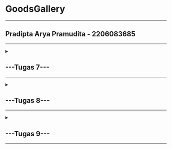# GoodsGallery
---
## Pradipta Arya Pramudita - 2206083685
---

<details>
<summary>

## ---Tugas 7---
---
</summary>

### Apa perbedaan utama antara stateless dan stateful widget dalam konteks pengembangan aplikasi Flutter?
---
Stateless widget adalah widget yang tidak memiliki state internal dan tidak dapat diubah setelah dibuat. Penggunaan stateless widget hanya memerlukan definisi tampilan widget tersebut dalam method build, lalu Flutter akan render tampilan.
<br>
Stateful widget adalah widget yang dapat memiliki state internal dan dapat melakukan perubahan atau pembaruan data. Saat state internal berubah, perlu memanggil method setState untuk memicu perubahan tampilan.

---
### Sebutkan seluruh widget yang kamu gunakan untuk menyelesaikan tugas ini dan jelaskan fungsinya masing-masing.
---
* Material: Untuk mengatur latar belakang dan tampilan.
* InkWell: Untuk memberikan respons ketika user menyentuh tampilan.
* Container: Unutk mengelola tampilan dan memberikan margin dan padding.
* Column: Untuk mengatur tampilan secara vertikal dalam satu column
* Icon: Untuk menampilkan icon dengan warna dan ukuran tertentu.
* Text: Untuk menampilkan text.
* SnackBar: Untuk menampilkan pesan pop-up kecil saat user berinteraksi.
* Scaffold: Untuk mengatur kerangka dasar aplikasi.
* AppBar: Untuk membuat Bar dalam aplikasi.
* GridView: Untuk membuat tata letak berbasis grid.
* Padding: Untuk memberikan padding pada tampilan.

---
### Jelaskan bagaimana cara kamu mengimplementasikan checklist di atas secara step-by-step (bukan hanya sekadar mengikuti tutorial)
---
Dimulai dengan membuat direktori baru dengan nama project yang diinginkan, lalu generate project flutter pada direktori tersebut. Dilanjut dengan memodifikasi file main.dart yang sudah ter-generate dengan import baru dan menghapus sebagian kode. Buat file baru bernama menu.dart pada folder yang sama dengan main.dart. Lalu import dari file main.dart.
<br>
Dilanjut dengan membuat stateless widget pada main.dart, dan membuat class yang extend stateless widget pada file menu.dart. Lengkapi file menu.dart dengan class yang diperlukan dan hal terakhir yang dilakukan adalah run project.

---

</details>
<details>
<summary>

## ---Tugas 8---
---
</summary>

###  Jelaskan perbedaan antara Navigator.push() dan Navigator.pushReplacement(), disertai dengan contoh mengenai penggunaan kedua metode tersebut yang tepat!
---
* <strong>Navigator.push()</strong> digunakan untuk menambah rute baru ke tumpukan navigasi, yang berarti rute sebelumnya tetap ada di dalam tumpukan navigasi dan user dapat kembali ke rute sebelumnya. 
<br> Contoh:

~~~
Navigator.push(
    context,
    MaterialPageRoute(
    builder: (context) => ShopFormPage(),
    ));
~~~
* <strong>Navigator.pushReplacement()</strong> digunakan untuk menggantikan rute saat ini dengan rute baru, yang berarti rute sebelumnya akan dihapus dari tumpukan navigasi.
<br> Contoh:

~~~
Navigator.pushReplacement(
    context,
    MaterialPageRoute(
    builder: (context) => MyHomePage(),
    ));
~~~
---
###  Jelaskan masing-masing layout widget pada Flutter dan konteks penggunaannya masing-masing!
---
1. <strong>Container:</strong> Berguna untuk mengatur tata letak dan tampilan elemen.
2. <strong>Row & Column:</strong> Berguna untuk mengatur elemen dalam baris dan kolom (horizontal dan vertikal) secara berurutan.
3. <strong>ListView: </strong> Berguna untuk menampilkan daftar elemen yang rolling vertikal ataupun horizontal.
4. <strong>Card: </strong> Berguna untuk membuat kartu berisi konten seperti gambar, teks, ataupun tidakan.
5. <strong>Align: </strong> Berguna untuk mengatur elemen dalam tata letak dengan presisi berdasarkan lokasi dalam kotak yang lebih besar.
6. <strong>Flow: </strong> Berguna untuk mengatur elemen dalam aliran (flow) berdasarkan algoritma tata letak yang khusus.
7. <strong>SizedBox: </strong> Berguna untuk menambahkan spasi berdasarkan lebar dan tinggi tertentu.

---
###  Sebutkan apa saja elemen input pada form yang kamu pakai pada tugas kali ini dan jelaskan mengapa kamu menggunakan elemen input tersebut!
---
* <strong>TextFormField untuk Nama: </strong> Digunakan untuk memasukkan nama item.
~~~
TextFormField(
    decoration: InputDecoration(
        hintText: "Nama Produk",
        labelText: "Nama Produk",
        border: OutlineInputBorder(
        borderRadius: BorderRadius.circular(5.0),
        ),
    ),
    onChanged: (String? value) {
        setState(() {
        _name = value!;
        });
    },
    validator: (String? value) {
        if (value == null || value.isEmpty) {
        return "Nama tidak boleh kosong!";
        }
        return null;
    },
),
~~~
* <strong>TextFormField untuk Harga: </strong> Digunakan untuk user input harga item.
~~~
TextFormField(
    decoration: InputDecoration(
        hintText: "Harga",
        labelText: "Harga",
        border: OutlineInputBorder(
        borderRadius: BorderRadius.circular(5.0),
        ),
    ),
    onChanged: (String? value) {
        setState(() {
        _price = int.parse(value!);
        });
    },
    validator: (String? value) {
        if (value == null || value.isEmpty) {
        return "Harga tidak boleh kosong!";
        }
        if (int.tryParse(value) == null) {
        return "Harga harus berupa angka!";
        }
        return null;
    },
),
~~~
* <strong>TextFormField untuk Deskripsi Item: </strong> user dapat menulis deskripsi tentang item menggunakan TextField.


---
###  Bagaimana penerapan clean architecture pada aplikasi Flutter?
---
Penerapan Clean Architecture dalam pengembangan aplikasi Flutter melibatkan pemisahan kode menjadi lapisan yang berbeda dengan tanggung jawab yang jelas, memungkinkan pengembangan yang lebih modular, mudah diuji, dan mudah dipelihara. Berikut adalah penerapan Clean Architecture dalam Flutter:
* <strong>Presentation Layer: </strong> Berisi widget/screens dan Bloc untuk mengelola UI dan menampilkan data ke pengguna serta menangani interaksi pengguna.
* <strong>Domain Layer: </strong> Berisi entities, interactors, dan repository interfaces. Yang berguna untuk menyimpan aturan, validasi, dan definisi entitas.
* <strong>Data Layer: </strong> Berisi models, data sources, dan repository implementation. Yang berguna untuk mengelola akses data dan mengonversi data.

---
###  Jelaskan bagaimana cara kamu mengimplementasikan checklist di atas secara step-by-step! (bukan hanya sekadar mengikuti tutorial)
---
Dimulai dengan membuat folder baru pada lib yaitu screens dan widgets untuk merapikan manajemen file, dilanjut dengan membuat file shoplist_form.dart untuk form yang menerima input user. Lalu membuat kode untuk memvalidasi input dari user dengan ketentuan setiap input tidak boleh kosong dan harus sesuai dengan tipe data atribut modelnya. <br> 
Kemudian membuat drawer dan menghubungkan opsi tambah item yang berada pada drawer dan halaman utama ke shoplist_form.dart. Diakhiri dengan menghubungkan pada halaman utama. 
</details>

<details>
<summary>

## ---Tugas 9---
---
</summary>

### Apakah bisa kita melakukan pengambilan data JSON tanpa membuat model terlebih dahulu? Jika iya, apakah hal tersebut lebih baik daripada membuat model sebelum melakukan pengambilan data JSON?
---
Ya, pengambilan data JSON bisa dilakukan tanpa membuat model terlebih dahulu. Dapat menggunakan struktur data umum, ataupun library eksternal. Pengambilan data JSON tanpa model tergolong lebih fleksibel dan cepat. Namun, penggunaan model dapat memudahkan pemeliharaan kode, memudahkan validasi data, dan membuatnya bisa digunakan kembali di berbagai bagian aplikasi. Sehingga penggunaan model lebih baik daripada tidak menggunakan model.

---
### Jelaskan fungsi dari CookieRequest dan jelaskan mengapa instance CookieRequest perlu untuk dibagikan ke semua komponen di aplikasi Flutter.
---
<strong>CookieRequest</strong> berfungsi untuk mengelola Cookie seperti token authentication, pengiriman dan penerimaan Cookie, dan memastikan bahwa Cookie disimpan dan di transmisikan dengan aman. <br>
<strong>CookieRequest</strong> perlu dibagikan ke semua komponen di aplikasi Flutter karena untuk memastikan konsistensi data, memudahkan pengelolaan cookie dari satu tempat, memungkinkan pengelolaan keamanan cookie secara terpusat, dan menjaga efisiensi.

---
### Jelaskan mekanisme pengambilan data dari JSON hingga dapat ditampilkan pada Flutter.
---
Mekanisme pengambilan data dari JSON dimulai dari permintaan HTTP, lalu dilanjutkan dengan pengolahan respons HTTP, kemudian data JSON yang diterima akan diubah dari string menjadi struktur data yang bisa diolah oleh Flutter. Setelah parsing data dilakukan, data tersebut bisa digunakan untuk membangun widget pada Flutter, dan juga dilakukan pengelolaan State dan Error agar dapat menangani data.

---
### Sebutkan seluruh widget yang kamu pakai pada tugas ini dan jelaskan fungsinya masing-masing.
---
* <strong>Scaffold:</strong> Untuk membuat struktur dasar tampilan aplikasi.
* <strong>ListView.builder:</strong> Untuk membuat daftar dinamis
* <strong>TextFormField:</strong> Untuk mengumpulkan input teks dari user.
* <strong>ElevatedButton: </strong> Untuk tombol aksi.
* <strong>FutureBuilder: </strong> Untuk membangun UI berdasarkan hasil interaksi dengan Future.

---
### Jelaskan bagaimana cara kamu mengimplementasikan checklist di atas secara step-by-step! (bukan hanya sekadar mengikuti tutorial).
---
<strong>Implementasi Pada Aplikasi Django</strong><br> Dimulai dengan membuat django app baru bernama authentication, kemudian install django-cors-headers, dan memodifikasi setting dengan menambahkan authentication dan corsheaders pada INSTALLED_APPS, corsheaders.middleware.CorsMiddleware pada middleware, dan menambahkan beberapa variabel baru. Membuat views dan urls baru untuk login pada authentication, dan menambahkan path baru pada urls project. <br>
Setelah melakukan beberapa hal pada project Flutter, diperlukan integrasi form Flutter dengan Django, sehingga fungsi view dan urls baru akan ditambahkan ke views.py dan urls.py pada aplikasi main. Lalu untuk implementasi Logout, tambahkan views dan urls baru pada aplikasi authentication. <br>
<strong>Implementasi Pada Aplikasi Flutter</strong><br> Dimulai dengan install package baru bernama provider dan pbp_django_auth. Lalu mengubah StatelessWidget untuk menyediakan CookieRequest dengan menggunakan Provider, Lalu membuat file bernama login.dart pada folder screens dan mengisinya dengan ketentuan login, dan mengubah main.dart widget MaterialApp sehingga menunjukkan LoginPage.<br> 
Dilanjut dengan mengambil data JSON dari project Django dan menggunakan untuk diubah menjadi language dart. Lalu dilanjut dengan install package http untuk melakukan perintah http request. Dilanjut dengan memodifikasi android/app/src/main/AndroidManifest.xml, untuk memperbolehkan akses internet pada aplikasi Flutter. <br>
Dilanjutkan dengan membuat file list_product.dart pada folder screens dan setelah selesai, list_product.dart ditambahkan ke widget/left_drawer.dart, dan juga mengubah fungsi tombol "Lihat Produk" dan import file-file yang dibutuhkan. Kemudian hubungkan halaman shoplist_form.dart dengan CookieRequest. Untuk implementasi logout, tambahkan kode untuk CookieRequest dan else if baru sehingga logout berfungsi dengan baik.

</details>